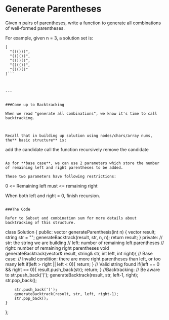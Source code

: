 # Generate Parentheses

Given n pairs of parentheses, write a function to generate all combinations of well-formed parentheses.

For example, given n = 3, a solution set is:

```
[
  "((()))",
  "(()())",
  "(())()",
  "()(())",
  "()()()"
]```



---


###Come up to Backtracking

When we read "generate all combinations", we know it's time to call backtracking.



Recall that in building up solution using nodes/chars/array nums, the** basic structure** is:

```
add the candidate
call the function recursively
remove the candidate
```

As for **base case**, we can use 2 parameters which store the number of remaining left and right parentheses to be added. 

These two parameters have following restrictions:

```
0 <= Remaining left must <= remaining right


When both left and right = 0, finish recursion.
```

###The Code

Refer to Subset and combination sum for more details about backtracking of this structure.

```
class Solution {
public:
    vector<string> generateParenthesis(int n) {
        vector<string> result;
        string str = "";
        generateBacktrack(result, str, n, n);
        return result;
    }
private:
    // str: the string we are building
    // left: number of remaining left parentheses
    // right: number of remaining right parentheses
    void generateBacktrack(vector<string>& result, string& str, int left, int right){
        // Base case:
        // Invalid condition: there are more right parentheses than left, or too many left
        if(left > right || left < 0){
            return;
        }
        // Valid string found
        if(left == 0 && right == 0){
            result.push_back(str);
            return;
        }
        //Backtracking:
        // Be aware to 
        str.push_back('(');
        generateBacktrack(result, str, left-1, right);
        str.pop_back();
        
        str.push_back(')');
        generateBacktrack(result, str, left, right-1);
        str.pop_back();
    }
};
```